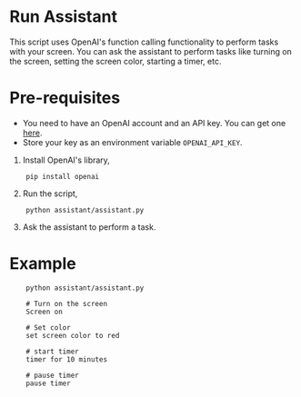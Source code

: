 # Run Assistant

This script uses OpenAI's function calling functionality to perform tasks with your screen. You can ask the assistant to perform tasks like turning on the screen, setting the screen color, starting a timer, etc.

# Pre-requisites
- You need to have an OpenAI account and an API key. You can get one [here](https://platform.openai.com/).
- Store your key as an environment variable `OPENAI_API_KEY`.

1. Install OpenAI's library,

```
    pip install openai
```

2. Run the script,

```
    python assistant/assistant.py
```
3. Ask the assistant to perform a task.


# Example
```
    python assistant/assistant.py
```

```
    # Turn on the screen
    Screen on 
    
    # Set color
    set screen color to red

    # start timer
    timer for 10 minutes

    # pause timer
    pause timer

```